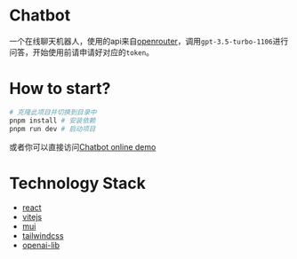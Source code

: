 # Chatbot

一个在线聊天机器人，使用的api来自[openrouter](https://openrouter.ai/)，调用`gpt-3.5-turbo-1106`进行问答，开始使用前请申请好对应的`token`。

# How to start?

```bash
# 克隆此项目并切换到目录中
pnpm install # 安装依赖
pnpm run dev # 启动项目
```

或者你可以直接访问[Chatbot online demo](https://chatbot-nu-snowy.vercel.app/)

# Technology Stack
- [react](https://react.dev)
- [vitejs](https://vitejs.dev/)
- [mui](https://mui.com/)
- [tailwindcss](https://tailwindcss.com/)
- [openai-lib](https://www.npmjs.com/package/openai)
